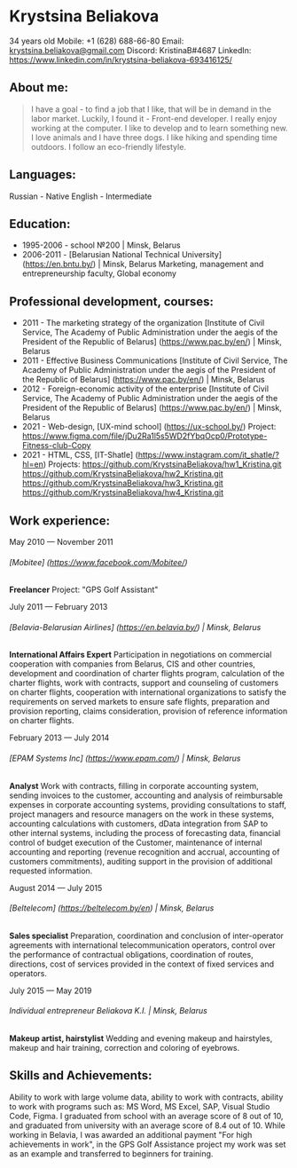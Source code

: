 # Krystsina Beliakova
34 years old
Mobile: +1 (628) 688-66-80
Email: krystsina.beliakova@gmail.com
Discord: KristinaB#4687
LinkedIn: https://www.linkedin.com/in/krystsina-beliakova-693416125/


## About me:
> I have a goal - to find a job that I like, that will be in demand in the labor market. Luckily, I found it - Front-end developer. I really enjoy working at the computer. I like to develop and to learn something new.
> I love animals and I have three dogs. I like hiking and spending time outdoors. I follow an eco-friendly lifestyle.

## Languages:
Russian - Native
English - Intermediate


## Education:

* 1995-2006 - school №200 | Minsk, Belarus
* 2006-2011 - [Belarusian National Technical University] (https://en.bntu.by/) | Minsk, Belarus
Marketing, management and entrepreneurship faculty, Global economy


## Professional development, courses:

- 2011 - The marketing strategy of the organization
[Institute of Civil Service, The Academy of Public Administration under the aegis of the President of the Republic of Belarus] (https://www.pac.by/en/) | Minsk, Belarus
- 2011 - Effective Business Communications
[Institute of Civil Service, The Academy of Public Administration under the aegis of the President of the Republic of Belarus] (https://www.pac.by/en/) | Minsk, Belarus
- 2012 - Foreign-economic activity of the enterprise
[Institute of Civil Service, The Academy of Public Administration under the aegis of the President of the Republic of Belarus] (https://www.pac.by/en/) | Minsk, Belarus
- 2021 - Web-design, [UX-mind school] (https://ux-school.by/)
Project: https://www.figma.com/file/jDu2Ra1l5s5WD2fYbqOcp0/Prototype-Fitness-club-Copy 
- 2021 - HTML, CSS, [IT-Shatle] (https://www.instagram.com/it_shatle/?hl=en)
Projects:
https://github.com/KrystsinaBeliakova/hw1_Kristina.git
https://github.com/KrystsinaBeliakova/hw2_Kristina.git
https://github.com/KrystsinaBeliakova/hw3_Kristina.git
https://github.com/KrystsinaBeliakova/hw4_Kristina.git 


## Work experience:

May 2010 — November 2011
###### [Mobitee] (https://www.facebook.com/Mobitee/)
**Freelancer**
Project: "GPS Golf Assistant"

July 2011 — February 2013
###### [Belavia-Belarusian Airlines] (https://en.belavia.by/) | Minsk, Belarus
**International Affairs Expert**
Participation in negotiations on commercial cooperation with companies from Belarus, CIS and other countries, development and coordination of charter flights program, calculation of the charter flights, work with contracts, support and counseling of customers on charter flights, cooperation with international organizations to satisfy the requirements on served markets to ensure safe flights, preparation and provision reporting, claims consideration, provision of reference information on charter flights.

February 2013 — July 2014
###### [EPAM Systems Inc] (https://www.epam.com/) | Minsk, Belarus
**Analyst**
Work with contracts, filling in corporate accounting system, sending invoices to the customer, accounting and analysis of reimbursable expenses in corporate accounting systems, providing consultations to staff, project managers and resource managers on the work in these systems,  accounting calculations with customers, dData integration from SAP to other internal systems, including the process of forecasting data, financial control of budget execution of the Customer, maintenance of internal accounting and reporting (revenue recognition and accrual, accounting of customers commitments), auditing support in the provision of additional requested information.

August 2014 — July 2015
###### [Beltelecom] (https://beltelecom.by/en) | Minsk, Belarus
**Sales specialist**
Preparation, coordination and conclusion of inter-operator agreements with international telecommunication operators, control over the performance of contractual obligations, coordination of routes, directions, cost of services provided in the context of fixed services and operators.

July 2015 — May 2019
###### Individual entrepreneur Beliakova K.I. | Minsk, Belarus
**Makeup artist, hairstylist**
Wedding and evening makeup and hairstyles, makeup and hair training, correction and coloring of eyebrows.


## Skills and Achievements:
Ability to work with large volume data, ability to work with contracts, ability to work with programs such as: MS Word, MS Excel, SAP, Visual Studio Code, Figma.
I graduated from school with an average score of 8 out of 10, and graduated from university with an average score of 8.4 out of 10.
While working in Belavia, I was awarded an additional payment "For high achievements in work", in the GPS Golf Assistance project my work was set as an example and transferred to beginners for training.